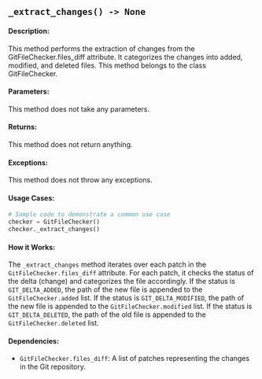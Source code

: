 ## `_extract_changes() -> None`

#### Description:
This method performs the extraction of changes from the GitFileChecker.files_diff attribute. It categorizes the changes into added, modified, and deleted files. This method belongs to the class GitFileChecker.

#### Parameters:
This method does not take any parameters.

#### Returns:
This method does not return anything.

#### Exceptions:
This method does not throw any exceptions.

#### Usage Cases:

```python
# Sample code to demonstrate a common use case
checker = GitFileChecker()
checker._extract_changes()
```

#### How it Works:

The `_extract_changes` method iterates over each patch in the `GitFileChecker.files_diff` attribute. For each patch, it checks the status of the delta (change) and categorizes the file accordingly. If the status is `GIT_DELTA_ADDED`, the path of the new file is appended to the `GitFileChecker.added` list. If the status is `GIT_DELTA_MODIFIED`, the path of the new file is appended to the `GitFileChecker.modified` list. If the status is `GIT_DELTA_DELETED`, the path of the old file is appended to the `GitFileChecker.deleted` list.

#### Dependencies:
- `GitFileChecker.files_diff`: A list of patches representing the changes in the Git repository.